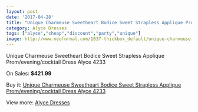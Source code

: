 ```yaml
---
layout: post
date: '2017-04-28'
title: "Unique Charmeuse Sweetheart Bodice Sweet Strapless Applique Prom/evening/cocktail Dress Alyce 4233"
category: Alyce Dresses
tags: ["alyce","cheap","discount","party","unique"]
image: http://www.neoformal.com/1037-thickbox_default/unique-charmeuse-sweetheart-bodice-sweet-strapless-applique-prom-evening-cocktail-dress-alyce-4233.jpg
---
```

Unique Charmeuse Sweetheart Bodice Sweet Strapless Applique Prom/evening/cocktail Dress Alyce 4233

On Sales: **$421.99**
<a href="https://www.neoformal.com/en/alyce-dresses/376-unique-charmeuse-sweetheart-bodice-sweet-strapless-applique-prom-evening-cocktail-dress-alyce-4233.html"><amp-img layout="responsive" width="600" height="600" src="//www.neoformal.com/1037-thickbox_default/unique-charmeuse-sweetheart-bodice-sweet-strapless-applique-prom-evening-cocktail-dress-alyce-4233.jpg" alt="Unique Charmeuse Sweetheart Bodice Sweet Strapless Applique Prom/evening/cocktail Dress Alyce 4233 0" /></a>
<a href="https://www.neoformal.com/en/alyce-dresses/376-unique-charmeuse-sweetheart-bodice-sweet-strapless-applique-prom-evening-cocktail-dress-alyce-4233.html"><amp-img layout="responsive" width="600" height="600" src="//www.neoformal.com/1039-thickbox_default/unique-charmeuse-sweetheart-bodice-sweet-strapless-applique-prom-evening-cocktail-dress-alyce-4233.jpg" alt="Unique Charmeuse Sweetheart Bodice Sweet Strapless Applique Prom/evening/cocktail Dress Alyce 4233 1" /></a>
<a href="https://www.neoformal.com/en/alyce-dresses/376-unique-charmeuse-sweetheart-bodice-sweet-strapless-applique-prom-evening-cocktail-dress-alyce-4233.html"><amp-img layout="responsive" width="600" height="600" src="//www.neoformal.com/1038-thickbox_default/unique-charmeuse-sweetheart-bodice-sweet-strapless-applique-prom-evening-cocktail-dress-alyce-4233.jpg" alt="Unique Charmeuse Sweetheart Bodice Sweet Strapless Applique Prom/evening/cocktail Dress Alyce 4233 2" /></a>

Buy it: [Unique Charmeuse Sweetheart Bodice Sweet Strapless Applique Prom/evening/cocktail Dress Alyce 4233](https://www.neoformal.com/en/alyce-dresses/376-unique-charmeuse-sweetheart-bodice-sweet-strapless-applique-prom-evening-cocktail-dress-alyce-4233.html "Unique Charmeuse Sweetheart Bodice Sweet Strapless Applique Prom/evening/cocktail Dress Alyce 4233")

View more: [Alyce Dresses](https://www.neoformal.com/en/3-alyce-dresses "Alyce Dresses")
